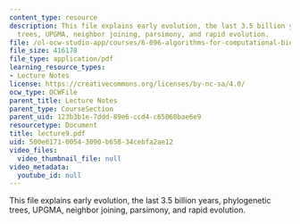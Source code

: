 ```yaml
---
content_type: resource
description: This file explains early evolution, the last 3.5 billion years, phylogenetic
  trees, UPGMA, neighbor joining, parsimony, and rapid evolution.
file: /ol-ocw-studio-app/courses/6-096-algorithms-for-computational-biology-spring-2005/500e617100543090b65834cebfa2ae12_lecture9.pdf
file_size: 416178
file_type: application/pdf
learning_resource_types:
- Lecture Notes
license: https://creativecommons.org/licenses/by-nc-sa/4.0/
ocw_type: OCWFile
parent_title: Lecture Notes
parent_type: CourseSection
parent_uid: 123b3b1e-7ddd-89e6-ccd4-c65060bae6e9
resourcetype: Document
title: lecture9.pdf
uid: 500e6171-0054-3090-b658-34cebfa2ae12
video_files:
  video_thumbnail_file: null
video_metadata:
  youtube_id: null
---
```

This file explains early evolution, the last 3.5 billion years, phylogenetic trees, UPGMA, neighbor joining, parsimony, and rapid evolution.